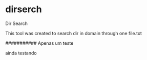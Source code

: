 dirserch
========

Dir Search

This tool was created to search dir in domain through one file.txt


###########
Apenas um teste

ainda testando
